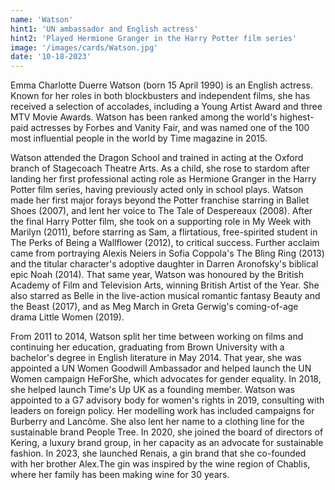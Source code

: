 ```yaml
---
name: 'Watson'
hint1: 'UN ambassador and English actress'
hint2: 'Played Hermione Granger in the Harry Potter film series'
image: '/images/cards/Watson.jpg'
date: '10-18-2023'
---
```


Emma Charlotte Duerre Watson (born 15 April 1990) is an English actress. Known for her roles in both blockbusters and independent films, she has received a selection of accolades, including a Young Artist Award and three MTV Movie Awards. Watson has been ranked among the world's highest-paid actresses by Forbes and Vanity Fair, and was named one of the 100 most influential people in the world by Time magazine in 2015.

Watson attended the Dragon School and trained in acting at the Oxford branch of Stagecoach Theatre Arts. As a child, she rose to stardom after landing her first professional acting role as Hermione Granger in the Harry Potter film series, having previously acted only in school plays. Watson made her first major forays beyond the Potter franchise starring in Ballet Shoes (2007), and lent her voice to The Tale of Despereaux (2008). After the final Harry Potter film, she took on a supporting role in My Week with Marilyn (2011), before starring as Sam, a flirtatious, free-spirited student in The Perks of Being a Wallflower (2012), to critical success. Further acclaim came from portraying Alexis Neiers in Sofia Coppola's The Bling Ring (2013) and the titular character's adoptive daughter in Darren Aronofsky's biblical epic Noah (2014). That same year, Watson was honoured by the British Academy of Film and Television Arts, winning British Artist of the Year. She also starred as Belle in the live-action musical romantic fantasy Beauty and the Beast (2017), and as Meg March in Greta Gerwig's coming-of-age drama Little Women (2019).

From 2011 to 2014, Watson split her time between working on films and continuing her education, graduating from Brown University with a bachelor's degree in English literature in May 2014. That year, she was appointed a UN Women Goodwill Ambassador and helped launch the UN Women campaign HeForShe, which advocates for gender equality. In 2018, she helped launch Time's Up UK as a founding member. Watson was appointed to a G7 advisory body for women's rights in 2019, consulting with leaders on foreign policy. Her modelling work has included campaigns for Burberry and Lancôme. She also lent her name to a clothing line for the sustainable brand People Tree. In 2020, she joined the board of directors of Kering, a luxury brand group, in her capacity as an advocate for sustainable fashion. In 2023, she launched Renais, a gin brand that she co-founded with her brother Alex.The gin was inspired by the wine region of Chablis, where her family has been making wine for 30 years.
